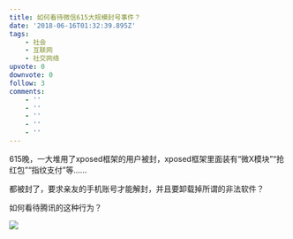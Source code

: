 ```yaml
---
title: 如何看待微信615大规模封号事件？
date: '2018-06-16T01:32:39.895Z'
tags:
    - 社会
    - 互联网
    - 社交网络
upvote: 0
downvote: 0
follow: 3
comments:
    - ''
    - ''
    - ''
    - ''
    - ''
---
```


615晚，一大堆用了xposed框架的用户被封，xposed框架里面装有“微X模块”“抢红包”“指纹支付”等……

都被封了，要求亲友的手机账号才能解封，并且要卸载掉所谓的非法软件？

如何看待腾讯的这种行为？

  

  

![](https://pincimg.com/posts/96629/7c3cf284cf3086d294b29ba6649f13d1.jpg)
